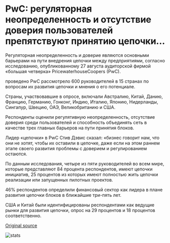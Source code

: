 # PwC: регуляторная неопределенность и отсутствие доверия пользователей препятствуют принятию цепочки...

Регуляторная неопределенность и доверие являются основными барьерами на пути внедрения цепочки между предприятиями, согласно исследованию, опубликованному 27 августа аудиторской фирмой «большая четверка» PricewaterhouseCoopers (PwC).

проведено PwC рассмотрело 600 руководителей в 15 странах по вопросам их развития цепочки и мнения о его потенциале.

Страны, участвовавшие в опросе, включали Австралию, Китай, Данию, Францию, Германию, Гонконг, Индию, Италию, Японию, Нидерланды, Сингапур, Швецию, ОАЭ, Великобританию и США.

Респонденты оценили регулятивную неопределенность, отсутствие доверия среди пользователей и способность объединять сеть в качестве трех главных барьеров на пути принятия блоков.

Лидер «цепочки» в PwC Стив Дэвис сказал: «бизнес говорит нам, что они не хотят, чтобы их оставили в цепочке, даже если на этом раннем этапе своего развития проблемы с доверием и регулированием остаются.

По данным исследования, четыре из пяти руководителей во всем мире, которые представляют 84 процента респондентов, имеют цепочки инициатив, 25 процентов из которых имеют полностью жить цепочки реализации или запущенных пилотных проектов.

46% респондентов определили финансовый сектор как лидера в плане развития цепочки блоков в ближайшие три-пять лет.

США и Китай были идентифицированы респондентами как ведущие рынки для развития цепочки, опрос на 29 процентов и 18 процентов соответственно.

[Original source](https://cointelegraph.com/news/pwc-regulatory-uncertainty-and-lack-of-user-trust-inhibit-blockchain-adoption)

![stats](https://c.statcounter.com/11760860/0/a89fa40b/1/ "stats")
